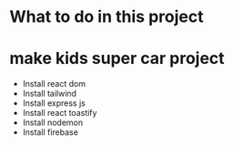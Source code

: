 # What to do in this project
# make kids super car project
- Install react dom
- Install tailwind
- Install express js
- Install react toastify
- Install nodemon
- Install firebase